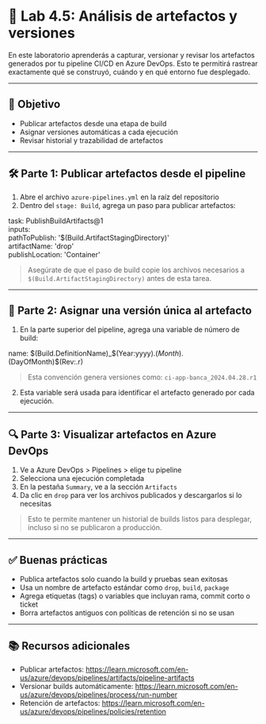# 🧪 Lab 4.5: Análisis de artefactos y versiones

En este laboratorio aprenderás a capturar, versionar y revisar los artefactos generados por tu pipeline CI/CD en Azure DevOps. Esto te permitirá rastrear exactamente qué se construyó, cuándo y en qué entorno fue desplegado.

---

## 🎯 Objetivo

- Publicar artefactos desde una etapa de build  
- Asignar versiones automáticas a cada ejecución  
- Revisar historial y trazabilidad de artefactos

---

## 🛠️ Parte 1: Publicar artefactos desde el pipeline

1. Abre el archivo `azure-pipelines.yml` en la raíz del repositorio  
2. Dentro del `stage: Build`, agrega un paso para publicar artefactos:

task: PublishBuildArtifacts@1  
inputs:  
  pathToPublish: '$(Build.ArtifactStagingDirectory)'  
  artifactName: 'drop'  
  publishLocation: 'Container'

> Asegúrate de que el paso de build copie los archivos necesarios a `$(Build.ArtifactStagingDirectory)` antes de esta tarea.

---

## 🧾 Parte 2: Asignar una versión única al artefacto

1. En la parte superior del pipeline, agrega una variable de número de build:

name: $(Build.DefinitionName)_$(Year:yyyy).$(Month).$(DayOfMonth)$(Rev:.r)

> Esta convención genera versiones como: `ci-app-banca_2024.04.28.r1`

2. Esta variable será usada para identificar el artefacto generado por cada ejecución.

---

## 🔍 Parte 3: Visualizar artefactos en Azure DevOps

1. Ve a Azure DevOps > Pipelines > elige tu pipeline  
2. Selecciona una ejecución completada  
3. En la pestaña `Summary`, ve a la sección `Artifacts`  
4. Da clic en `drop` para ver los archivos publicados y descargarlos si lo necesitas

> Esto te permite mantener un historial de builds listos para desplegar, incluso si no se publicaron a producción.

---

## ✅ Buenas prácticas

- Publica artefactos solo cuando la build y pruebas sean exitosas  
- Usa un nombre de artefacto estándar como `drop`, `build`, `package`  
- Agrega etiquetas (tags) o variables que incluyan rama, commit corto o ticket  
- Borra artefactos antiguos con políticas de retención si no se usan

---

## 📚 Recursos adicionales

- Publicar artefactos: https://learn.microsoft.com/en-us/azure/devops/pipelines/artifacts/pipeline-artifacts  
- Versionar builds automáticamente: https://learn.microsoft.com/en-us/azure/devops/pipelines/process/run-number  
- Retención de artefactos: https://learn.microsoft.com/en-us/azure/devops/pipelines/policies/retention

